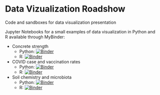 # Data Vizualization Roadshow

Code and sandboxes for data visualization presentation

Jupyter Notebooks for a small examples of data visualization in Python 
and R available through MyBinder: 

+ Concrete strength
    + Python: [![Binder](https://mybinder.org/badge_logo.svg)](https://mybinder.org/v2/gh/jcoliver/data-viz-roadshow/main?filepath=intro-concrete-seaborn.ipynb)
    + R: [![Binder](https://mybinder.org/badge_logo.svg)](https://mybinder.org/v2/gh/jcoliver/data-viz-roadshow/main?filepath=intro-concrete-ggplot.ipynb)
+ COVID case and vaccination rates
    + Python: [![Binder](https://mybinder.org/badge_logo.svg)](https://mybinder.org/v2/gh/jcoliver/data-viz-roadshow/main?filepath=intro-covid-seaborn.ipynb)
    + R: [![Binder](https://mybinder.org/badge_logo.svg)](https://mybinder.org/v2/gh/jcoliver/data-viz-roadshow/main?filepath=intro-covid-ggplot.ipynb)
+ Soil chemistry and microbiota
    + Python: [![Binder](https://mybinder.org/badge_logo.svg)](https://mybinder.org/v2/gh/jcoliver/data-viz-roadshow/main?filepath=intro-envs-seaborn.ipynb)
    + R: [![Binder](https://mybinder.org/badge_logo.svg)](https://mybinder.org/v2/gh/jcoliver/data-viz-roadshow/main?filepath=intro-envs-ggplot.ipynb)
